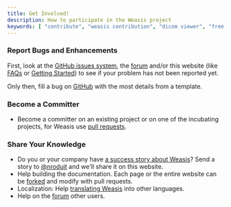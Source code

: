 ```yaml
---
title: Get Involved!
description: How to participate in the Weasis project
keywords: [ "contribute", "weasis contribution", "dicom viewer", "free dicom viewer", "open source dicom viewer", "weasis dicom viewer",  "multi-platform dicom viewer", "dicom", "pacs", "pacs viewer" ]
---
```


### Report Bugs and Enhancements

First, look at the <a target="_blank" href="https://github.com/nroduit/Weasis/issues">GitHub issues system</a>, the <a target="_blank" href="http://groups.google.com/group/dcm4che">forum</a> and/or this website (like [FAQs](../faq) or [Getting Started](../getting-started)) to see if your problem has not been reported yet.

Only then, fill a bug on <a target="_blank" href="https://github.com/nroduit/Weasis/issues">GitHub</a> with the most details from a template.

### Become a Committer

- Become a committer on an existing project or on one of the incubating projects, for Weasis use <a target="_blank" href="https://github.com/nroduit/Weasis/pulls">pull requests</a>.

### Share Your Knowledge

- Do you or your company have [a success story about Weasis](../stories)? Send a story to <a target="_blank" href="https://github.com/nroduit">@nroduit</a> and we'll share it on this website.
- Help building the documentation. Each page or the entire website can be <a target="_blank" href="https://github.com/nroduit/nroduit.github.io/fork">forked</a> and modify with pull requests.
- Localization: Help [translating Weasis](../getting-started/translating) into other languages.
- Help on the <a target="_blank" href="http://groups.google.com/group/dcm4che">forum</a> other users.
